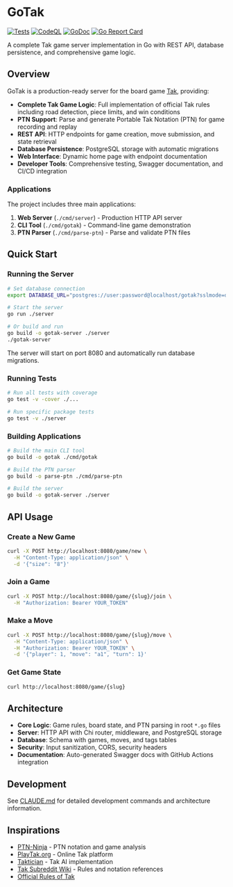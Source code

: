 # GoTak

[![Tests](https://github.com/icco/gotak/actions/workflows/test.yml/badge.svg)](https://github.com/icco/gotak/actions/workflows/test.yml) [![CodeQL](https://github.com/icco/gotak/actions/workflows/codeql-analysis.yml/badge.svg)](https://github.com/icco/gotak/actions/workflows/codeql-analysis.yml) [![GoDoc](https://godoc.org/github.com/icco/gotak?status.svg)](https://godoc.org/github.com/icco/gotak) [![Go Report Card](https://goreportcard.com/badge/github.com/icco/gotak)](https://goreportcard.com/report/github.com/icco/gotak)

A complete Tak game server implementation in Go with REST API, database persistence, and comprehensive game logic.

## Overview

GoTak is a production-ready server for the board game [Tak](https://en.wikipedia.org/wiki/Tak_(game)), providing:

- **Complete Tak Game Logic**: Full implementation of official Tak rules including road detection, piece limits, and win conditions
- **PTN Support**: Parse and generate Portable Tak Notation (PTN) for game recording and replay
- **REST API**: HTTP endpoints for game creation, move submission, and state retrieval
- **Database Persistence**: PostgreSQL storage with automatic migrations
- **Web Interface**: Dynamic home page with endpoint documentation
- **Developer Tools**: Comprehensive testing, Swagger documentation, and CI/CD integration

### Applications

The project includes three main applications:

1. **Web Server** (`./cmd/server`) - Production HTTP API server
2. **CLI Tool** (`./cmd/gotak`) - Command-line game demonstration
3. **PTN Parser** (`./cmd/parse-ptn`) - Parse and validate PTN files

## Quick Start

### Running the Server

```bash
# Set database connection
export DATABASE_URL="postgres://user:password@localhost/gotak?sslmode=disable"

# Start the server
go run ./server

# Or build and run
go build -o gotak-server ./server
./gotak-server
```

The server will start on port 8080 and automatically run database migrations.

### Running Tests

```bash
# Run all tests with coverage
go test -v -cover ./...

# Run specific package tests
go test -v ./server
```

### Building Applications

```bash
# Build the main CLI tool
go build -o gotak ./cmd/gotak

# Build the PTN parser
go build -o parse-ptn ./cmd/parse-ptn

# Build the server
go build -o gotak-server ./server
```

## API Usage

### Create a New Game

```bash
curl -X POST http://localhost:8080/game/new \
  -H "Content-Type: application/json" \
  -d '{"size": "8"}'
```

### Join a Game

```bash
curl -X POST http://localhost:8080/game/{slug}/join \
  -H "Authorization: Bearer YOUR_TOKEN"
```

### Make a Move

```bash
curl -X POST http://localhost:8080/game/{slug}/move \
  -H "Content-Type: application/json" \
  -H "Authorization: Bearer YOUR_TOKEN" \
  -d '{"player": 1, "move": "a1", "turn": 1}'
```

### Get Game State

```bash
curl http://localhost:8080/game/{slug}
```

## Architecture

- **Core Logic**: Game rules, board state, and PTN parsing in root `*.go` files
- **Server**: HTTP API with Chi router, middleware, and PostgreSQL storage
- **Database**: Schema with games, moves, and tags tables
- **Security**: Input sanitization, CORS, security headers
- **Documentation**: Auto-generated Swagger docs with GitHub Actions integration

## Development

See [CLAUDE.md](./CLAUDE.md) for detailed development commands and architecture information.

## Inspirations

- [PTN-Ninja](https://github.com/gruppler/PTN-Ninja) - PTN notation and game analysis
- [PlayTak.org](http://playtak.org) - Online Tak platform
- [Taktician](https://github.com/nelhage/taktician) - Tak AI implementation
- [Tak Subreddit Wiki](https://www.reddit.com/r/Tak/wiki/) - Rules and notation references
- [Official Rules of Tak](https://ustak.org/play-beautiful-game-tak/)

